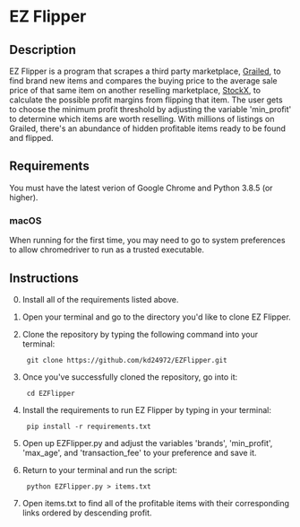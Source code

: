 # EZ Flipper 

## Description
EZ Flipper is a program that scrapes a third party marketplace, 
[Grailed](https://www.grailed.com/), to find brand new items and compares the 
buying price to the average sale price of that same item on another reselling 
marketplace, [StockX](https://stockx.com/), to calculate the possible profit 
margins from flipping that item. The user gets to choose the minimum profit 
threshold by adjusting the variable 'min_profit' to determine which items are 
worth reselling. With millions of listings on Grailed, there's an abundance of 
hidden profitable items ready to be found and flipped. 

## Requirements
You must have the latest verion of Google Chrome and 
Python 3.8.5 (or higher). 

### macOS
When running for the first time, you may need to go to system preferences to 
allow chromedriver to run as a trusted executable.

## Instructions
0. Install all of the requirements listed above. 
1. Open your terminal and go to the directory you'd like to clone EZ Flipper.
2. Clone the repository by typing the following command into your terminal:  
	
		git clone https://github.com/kd24972/EZFlipper.git

3. Once you've successfully cloned the repository, go into it: 
	
		cd EZFlipper

4. Install the requirements to run EZ Flipper by typing in your terminal: 
	
		pip install -r requirements.txt

5. Open up EZFlipper.py and adjust the variables 'brands', 'min_profit', 
'max_age', and 'transaction_fee' to your preference and save it. 

6. Return to your terminal and run the script: 
	
		python EZFlipper.py > items.txt

7. Open items.txt to find all of the profitable items with their corresponding 
links ordered by descending profit.
